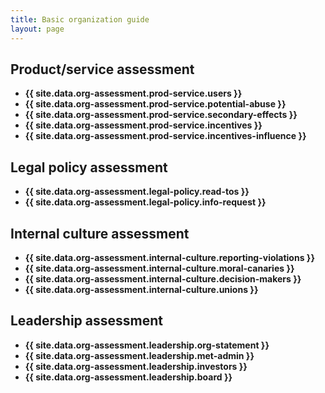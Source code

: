 ```yaml
---
title: Basic organization guide
layout: page
---
```


## Product/service assessment

* **{{ site.data.org-assessment.prod-service.users }}**
* **{{ site.data.org-assessment.prod-service.potential-abuse }}**
* **{{ site.data.org-assessment.prod-service.secondary-effects }}**
* **{{ site.data.org-assessment.prod-service.incentives }}**
* **{{ site.data.org-assessment.prod-service.incentives-influence }}**

## Legal policy assessment

* **{{ site.data.org-assessment.legal-policy.read-tos }}**
* **{{ site.data.org-assessment.legal-policy.info-request }}**

## Internal culture assessment

* **{{ site.data.org-assessment.internal-culture.reporting-violations }}**
* **{{ site.data.org-assessment.internal-culture.moral-canaries }}**
* **{{ site.data.org-assessment.internal-culture.decision-makers }}** 
* **{{ site.data.org-assessment.internal-culture.unions }}**

## Leadership assessment

* **{{ site.data.org-assessment.leadership.org-statement }}**
* **{{ site.data.org-assessment.leadership.met-admin }}**
* **{{ site.data.org-assessment.leadership.investors }}**
* **{{ site.data.org-assessment.leadership.board }}**

